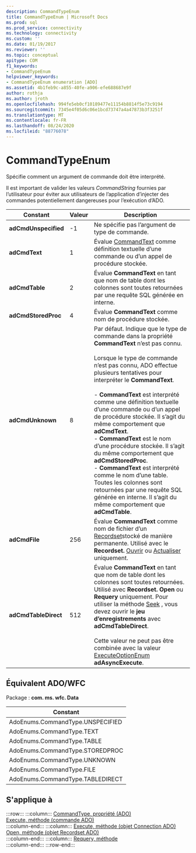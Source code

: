 ```yaml
---
description: CommandTypeEnum
title: CommandTypeEnum | Microsoft Docs
ms.prod: sql
ms.prod_service: connectivity
ms.technology: connectivity
ms.custom: ''
ms.date: 01/19/2017
ms.reviewer: ''
ms.topic: conceptual
apitype: COM
f1_keywords:
- CommandTypeEnum
helpviewer_keywords:
- CommandTypeEnum enumeration [ADO]
ms.assetid: 4b1feb9c-a855-40fe-a906-efe688687e9f
author: rothja
ms.author: jroth
ms.openlocfilehash: 994fe5eb0cf10189477e11154b8814f5e73c9194
ms.sourcegitcommit: 7345e4f05d6c06e1bcd73747a4a47873b3f3251f
ms.translationtype: MT
ms.contentlocale: fr-FR
ms.lasthandoff: 08/24/2020
ms.locfileid: "88776078"
---
```

# <a name="commandtypeenum"></a>CommandTypeEnum
Spécifie comment un argument de commande doit être interprété.  
  
 Il est important de valider les valeurs *CommandString* fournies par l’utilisateur pour éviter aux utilisateurs de l’application d’injecter des commandes potentiellement dangereuses pour l’exécution d’ADO.  
  
|Constant|Valeur|Description|  
|--------------|-----------|-----------------|  
|**adCmdUnspecified**|-1|Ne spécifie pas l’argument de type de commande.|  
|**adCmdText**|1|Évalue [CommandText](./commandtext-property-ado.md) comme définition textuelle d’une commande ou d’un appel de procédure stockée.|  
|**adCmdTable**|2|Évalue **CommandText** en tant que nom de table dont les colonnes sont toutes retournées par une requête SQL générée en interne.|  
|**adCmdStoredProc**|4|Évalue **CommandText** comme nom de procédure stockée.|  
|**adCmdUnknown**|8|Par défaut. Indique que le type de commande dans la propriété **CommandText** n’est pas connu.<br /><br /> Lorsque le type de commande n’est pas connu, ADO effectue plusieurs tentatives pour interpréter le **CommandText**.<br /><br /> -   **CommandText** est interprété comme une définition textuelle d’une commande ou d’un appel de procédure stockée. Il s’agit du même comportement que **adCmdText**.<br />-   **CommandText** est le nom d’une procédure stockée. Il s’agit du même comportement que **adCmdStoredProc**.<br />-   **CommandText** est interprété comme le nom d’une table. Toutes les colonnes sont retournées par une requête SQL générée en interne. Il s’agit du même comportement que **adCmdTable**.|  
|**adCmdFile**|256|Évalue **CommandText** comme nom de fichier d’un [Recordset](./recordset-object-ado.md)stocké de manière permanente. Utilisé avec le **Recordset.** [Ouvrir](./open-method-ado-recordset.md) ou [Actualiser](./requery-method.md) uniquement.|  
|**adCmdTableDirect**|512|Évalue **CommandText** en tant que nom de table dont les colonnes sont toutes retournées. Utilisé avec **Recordset. Open** ou **Requery** uniquement. Pour utiliser la méthode [Seek](./seek-method.md) , vous devez ouvrir le **jeu d’enregistrements** avec **adCmdTableDirect**.<br /><br /> Cette valeur ne peut pas être combinée avec la valeur [ExecuteOptionEnum](./executeoptionenum.md) **adAsyncExecute**.|  
  
## <a name="adowfc-equivalent"></a>Équivalent ADO/WFC  
 Package : **com. ms. wfc. Data**  
  
|Constant|  
|--------------|  
|AdoEnums.CommandType.UNSPECIFIED|  
|AdoEnums.CommandType.TEXT|  
|AdoEnums.CommandType.TABLE|  
|AdoEnums.CommandType.STOREDPROC|  
|AdoEnums.CommandType.UNKNOWN|  
|AdoEnums.CommandType.FILE|  
|AdoEnums.CommandType.TABLEDIRECT|  
  
## <a name="applies-to"></a>S'applique à  

:::row:::
    :::column:::
        [CommandType, propriété (ADO)](./commandtype-property-ado.md)  
        [Execute, méthode (commande ADO)](./execute-method-ado-command.md)  
    :::column-end:::
    :::column:::
        [Execute, méthode (objet Connection ADO)](./execute-method-ado-connection.md)  
        [Open, méthode (objet Recordset ADO)](./open-method-ado-recordset.md)  
    :::column-end:::
    :::column:::
        [Requery, méthode](./requery-method.md)  
    :::column-end:::
:::row-end:::